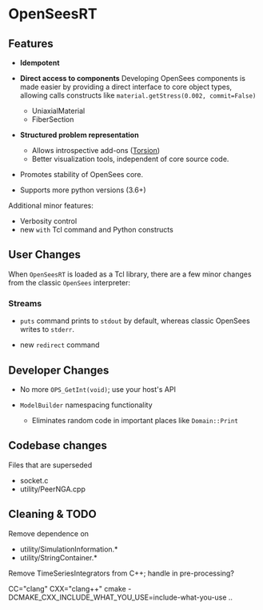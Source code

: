 # OpenSeesRT

## Features

- **Idempotent**
- **Direct access to components** Developing OpenSees components
  is made easier by providing a direct interface to core object
  types, allowing calls constructs like `material.getStress(0.002, commit=False)`
  - UniaxialMaterial
  - FiberSection

- **Structured problem representation**
  - Allows introspective add-ons ([Torsion]())
  - Better visualization tools, independent of core source code.

- Promotes stability of OpenSees core.
- Supports more python versions (3.6+)

Additional minor features:
- Verbosity control
- new `with` Tcl command and Python constructs

## User Changes

When `OpenSeesRT` is loaded as a Tcl library, there are a few minor
changes from the classic `OpenSees` interpreter:

### Streams
- `puts` command prints to `stdout` by default, whereas classic OpenSees
  writes to `stderr`.

- new `redirect` command


## Developer Changes

- No more `OPS_GetInt(void)`; use your host's API

- `ModelBuilder` namespacing functionality
  - Eliminates random code in important places like `Domain::Print`


## Codebase changes

Files that are superseded

- socket.c
- utility/PeerNGA.cpp

## Cleaning & TODO

Remove dependence on

- utility/SimulationInformation.\*
- utility/StringContainer.\*

Remove TimeSeriesIntegrators from C++; handle in pre-processing?


  CC="clang" CXX="clang++" cmake -DCMAKE_CXX_INCLUDE_WHAT_YOU_USE=include-what-you-use ..


